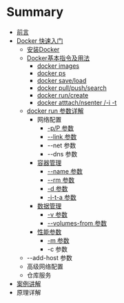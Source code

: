# Summary

* [前言](README.md)
* [Docker 快速入门](fastlearn.md)
   * [安装Docker](chapter_fastlearn/install_docker.md)
   * [Docker基本指令及用法](chapter_fastlearn/sudo_docker.md)
       * [docker images](chapter_fastlearn/docker_images.md)
       * [docker ps](chapter_fastlearn/docker_ps.md)
       * [docker save/load](chapter_fastlearn/docker_saveload.md)
       * [docker pull/push/search](chapter_fastlearn/docker_pullpushsearch.md)
       * [docker run/create](chapter_fastlearn/docker_runcreate.md)
       * [docker  atttach/nsenter /-i  -t](chapter_fastlearn/docker_atttach_nsenter_-i_-_t.md)
   * [docker run 参数详解](chapter_fastlearn/docker_run/README.md)
       * 网络配置
           * [-p/P  参数](chapter_fastlearn/docker_run/-p.md)
           * [--link 参数](chapter_fastlearn/docker_run/--link.md)
           * --net 参数
           * --dns 参数
       * [容器管理](chapter_fastlearn/docker_run/container_manager.md)
           * [--name 参数](chapter_fastlearn/docker_run/--name.md)
           * [--rm 参数](chapter_fastlearn/docker_run/--rm.md)
           * [-d 参数](chapter_fastlearn/docker_run/-d.md)
           * [-i-t-a 参数](chapter_fastlearn/docker_run/-i_t_a.md)
       * [数据管理](chapter_fastlearn/docker_run/data_manager.md)
           * [-v 参数](chapter_fastlearn/docker_run/-v.md)
           * [--volumes-from 参数](chapter_fastlearn/docker_run/--volumes-from.md)
       * [性能参数](chapter_fastlearn/docker_run/capability.md)
           * [-m 参数](chapter_fastlearn/docker_run/-m.md)
           * -c 参数
   * --add-host 参数
   * 高级网络配置
   * 仓库服务
* [案例讲解](examples.md)
* 原理详解

